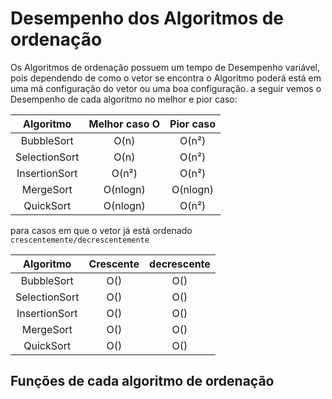 # Desempenho dos Algoritmos de ordenação

Os Algoritmos de ordenação possuem um tempo de Desempenho variável, pois dependendo de como o vetor se encontra o Algoritmo poderá está em uma má configuração do vetor ou uma boa configuração. a seguir vemos o Desempenho de cada algoritmo no melhor e pior caso:

| Algoritmo | Melhor caso O | Pior caso |
|:---:|:---:|:---:|
| BubbleSort | O(n) | O(n²) |
| SelectionSort | O(n) | O(n²) |
| InsertionSort | O(n²) | O(n²) |
| MergeSort | O(nlogn) | O(nlogn) |
| QuickSort | O(nlogn) | O(n²) |

para casos em que o vetor já está ordenado `crescentemente/decrescentemente`

| Algoritmo | Crescente | decrescente |
|:---:|:---:|:---:|
| BubbleSort | O() | O() |
| SelectionSort | O() | O() |
| InsertionSort | O() | O() |
| MergeSort | O() | O() |
| QuickSort | O() | O() |

## Funções de cada algoritmo de ordenação